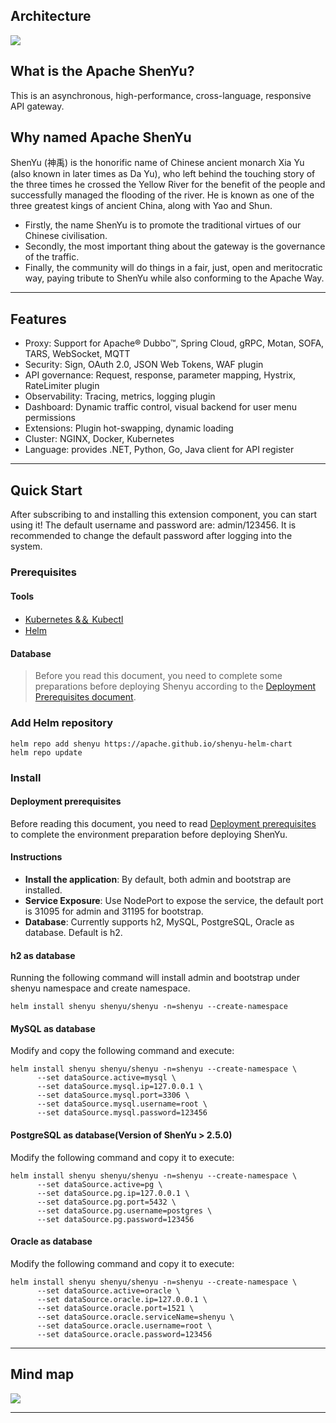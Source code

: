 
## Architecture

 ![](https://shenyu.apache.org/img/architecture/shenyu-architecture-3d.png)

## What is the Apache ShenYu?

This is an asynchronous, high-performance, cross-language, responsive API gateway.

## Why named Apache ShenYu

ShenYu (神禹) is the honorific name of Chinese ancient monarch Xia Yu (also known in later times as Da Yu), who left behind the touching story of the three times he crossed the Yellow River for the benefit of the people and successfully managed the flooding of the river. He is known as one of the three greatest kings of ancient China, along with Yao and Shun.

* Firstly, the name ShenYu is to promote the traditional virtues of our Chinese civilisation.
* Secondly, the most important thing about the gateway is the governance of the traffic.
* Finally, the community will do things in a fair, just, open and meritocratic way, paying tribute to ShenYu while also conforming to the Apache Way.

---

## Features

* Proxy: Support for Apache® Dubbo™, Spring Cloud, gRPC, Motan, SOFA, TARS, WebSocket, MQTT
* Security: Sign, OAuth 2.0, JSON Web Tokens, WAF plugin
* API governance: Request, response, parameter mapping, Hystrix, RateLimiter plugin
* Observability: Tracing, metrics, logging plugin
* Dashboard: Dynamic traffic control, visual backend for user menu permissions
* Extensions: Plugin hot-swapping, dynamic loading
* Cluster: NGINX, Docker, Kubernetes
* Language: provides .NET, Python, Go, Java client for API register

---

## Quick Start

After subscribing to and installing this extension component, you can start using it! The default username and password are: admin/123456. It is recommended to change the default password after logging into the system.

### Prerequisites

#### Tools

* [Kubernetes &＆ Kubectl](https://kubernetes.io/docs/setup/)
* [Helm](https://helm.sh/docs/intro/install/)

#### Database

> Before you read this document, you need to complete some preparations before deploying Shenyu according to the [Deployment Prerequisites document](https://shenyu.apache.org/docs/deployment/deployment-before/).

### Add Helm repository

```shell
helm repo add shenyu https://apache.github.io/shenyu-helm-chart
helm repo update
```

### Install

#### Deployment prerequisites

Before reading this document, you need to read [Deployment prerequisites](https://shenyu.apache.org/docs/deployment/deployment-before/) to complete the environment preparation before deploying ShenYu.

#### Instructions

* **Install the application**: By default, both admin and bootstrap are installed.
* **Service Exposure**: Use NodePort to expose the service, the default port is 31095 for admin and 31195 for bootstrap.
* **Database**: Currently supports h2, MySQL, PostgreSQL, Oracle as database. Default is h2.

#### h2 as database

Running the following command will install admin and bootstrap under shenyu namespace and create namespace.

```shell
helm install shenyu shenyu/shenyu -n=shenyu --create-namespace
```

#### MySQL as database

Modify and copy the following command and execute:

```shell
helm install shenyu shenyu/shenyu -n=shenyu --create-namespace \
      --set dataSource.active=mysql \
      --set dataSource.mysql.ip=127.0.0.1 \
      --set dataSource.mysql.port=3306 \
      --set dataSource.mysql.username=root \
      --set dataSource.mysql.password=123456 
```

#### PostgreSQL as database(Version of ShenYu > 2.5.0)

Modify the following command and copy it to execute:

```shell
helm install shenyu shenyu/shenyu -n=shenyu --create-namespace \
      --set dataSource.active=pg \
      --set dataSource.pg.ip=127.0.0.1 \
      --set dataSource.pg.port=5432 \
      --set dataSource.pg.username=postgres \
      --set dataSource.pg.password=123456
```

#### Oracle as database

Modify the following command and copy it to execute:

```shell
helm install shenyu shenyu/shenyu -n=shenyu --create-namespace \
      --set dataSource.active=oracle \
      --set dataSource.oracle.ip=127.0.0.1 \
      --set dataSource.oracle.port=1521 \
      --set dataSource.oracle.serviceName=shenyu \
      --set dataSource.oracle.username=root \
      --set dataSource.oracle.password=123456
```

---

## Mind map

 ![](https://shenyu.apache.org/img/shenyu/activite/shenyu-xmind.png)

---
